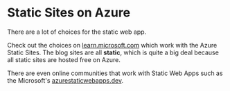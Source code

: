 # Static Sites on Azure

There are a lot of choices for the static web app.

Check out the choices on <a href="https://learn.microsoft.com/en-us/azure/static-web-apps/front-end-frameworks" target="_blank">learn.microsoft.com</a> which work with the Azure Static Sites.  The blog sites are all **static**, which is quite a big deal because all static sites are hosted free on Azure.

There are even online communities that work with Static Web Apps such as the Microsoft's <a href="https://www.azurestaticwebapps.dev" target="_blank">azurestaticwebapps.dev</a>.
